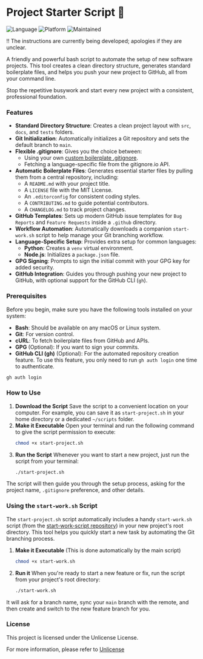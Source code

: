 
# Project Starter Script 🚀
![Language](https://img.shields.io/badge/Language-Bash-lightgrey.svg) 
![Platform](https://img.shields.io/badge/Platform-macOS%20%7C%20Linux-blue.svg)
![Maintained](https://img.shields.io/badge/Maintained%3F-Yep-brightgreen.svg)

!! The instructions are currently being developed; apologies if they are unclear. 

A friendly and powerful bash script to automate the setup of new software projects. This tool creates a clean directory structure, generates standard boilerplate files, and helps you push your new project to GitHub, all from your command line.

Stop the repetitive busywork and start every new project with a consistent, professional foundation.


### Features

* **Standard Directory Structure**: Creates a clean project layout with `src`, `docs`, and `tests` folders.
* **Git Initialization**: Automatically initializes a Git repository and sets the default branch to `main`.
* **Flexible .gitignore**: Gives you the choice between:
    * Using your own [custom boilerplate .gitignore](https://github.com/KnowOneActual/gitignore-boilerplate).
    * Fetching a language-specific file from the gitignore.io API.
* **Automatic Boilerplate Files**: Generates essential starter files by pulling them from a central repository, including:
    * A `README.md` with your project title.
    * A `LICENSE` file with the MIT License.
    * An `.editorconfig` for consistent coding styles.
    * A `CONTRIBUTING.md` to guide potential contributors.
    * A `CHANGELOG.md` to track project changes.
* **GitHub Templates**: Sets up modern GitHub issue templates for `Bug Reports` and `Feature Requests` inside a `.github` directory.
* **Workflow Automation**: Automatically downloads a companion `start-work.sh` script to help manage your Git branching workflow.
* **Language-Specific Setup**: Provides extra setup for common languages:
    * **Python**: Creates a `venv` virtual environment.
    * **Node.js**: Initializes a `package.json` file.
* **GPG Signing**: Prompts to sign the initial commit with your GPG key for added security.
* **GitHub Integration**: Guides you through pushing your new project to GitHub, with optional support for the GitHub CLI (`gh`).


### Prerequisites

Before you begin, make sure you have the following tools installed on your system:

* **Bash**: Should be available on any macOS or Linux system.
* **Git**: For version control.
* **cURL**: To fetch boilerplate files from GitHub and APIs.
* **GPG** (Optional): If you want to sign your commits.
* **GitHub CLI (gh)** (Optional): For the automated repository creation feature. To use this feature, you only need to run `gh auth login` one time to authenticate.

```bash
gh auth login
````

### How to Use

1.  **Download the Script**
    Save the script to a convenient location on your computer. For example, you can save it as `start-project.sh` in your home directory or a dedicated `~/scripts` folder.
2.  **Make it Executable**
    Open your terminal and run the following command to give the script permission to execute:
    ```bash
    chmod +x start-project.sh
    ```
3.  **Run the Script**
    Whenever you want to start a new project, just run the script from your terminal:
    ```bash
    ./start-project.sh
    ```

The script will then guide you through the setup process, asking for the project name, `.gitignore` preference, and other details.

### Using the `start-work.sh` Script

The `start-project.sh` script automatically includes a handy `start-work.sh` script (from the [start-work-script repository](https://github.com/KnowOneActual/start-work-script)) in your new project's root directory. This tool helps you quickly start a new task by automating the Git branching process.

1.  **Make it Executable** (This is done automatically by the main script)
    ```bash
    chmod +x start-work.sh
    ```
2.  **Run it**
    When you're ready to start a new feature or fix, run the script from your project's root directory:
    ```bash
    ./start-work.sh
    ```

It will ask for a branch name, sync your `main` branch with the remote, and then create and switch to the new feature branch for you.

### License

This project is licensed under the Unlicense License.

For more information, please refer to [Unlicense](https://unlicense.org)

